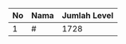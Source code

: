 | No | Nama            | Jumlah Level |
|----|-----------------|--------------|
| 1  | #    |    1728        |
